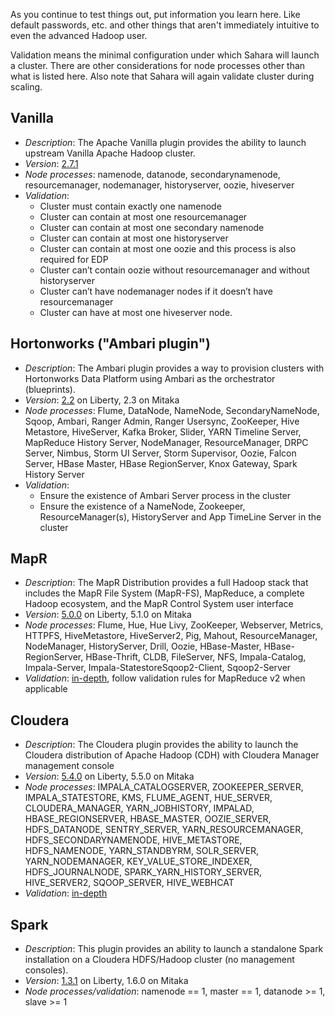 As you continue to test things out, put information you learn here. Like default passwords, etc. and other things that aren't immediately intuitive to even the advanced Hadoop user.  

Validation means the minimal configuration under which Sahara will launch a cluster. There are other considerations for node processes other than what is listed here. Also note that Sahara will again validate cluster during scaling.

## Vanilla  
* _Description_: The Apache Vanilla plugin provides the ability to launch upstream Vanilla Apache Hadoop cluster.
* _Version_: [2.7.1](http://hadoop.apache.org/releases.html)
* _Node processes_: namenode, datanode, secondarynamenode, resourcemanager, nodemanager, historyserver, oozie, hiveserver 
* _Validation_:  
    * Cluster must contain exactly one namenode  
    * Cluster can contain at most one resourcemanager  
    * Cluster can contain at most one secondary namenode  
    * Cluster can contain at most one historyserver  
    * Cluster can contain at most one oozie and this process is also required for EDP  
    * Cluster can’t contain oozie without resourcemanager and without historyserver  
    * Cluster can’t have nodemanager nodes if it doesn’t have resourcemanager  
    * Cluster can have at most one hiveserver node.  

## Hortonworks ("Ambari plugin")  
* _Description_:  The Ambari plugin provides a way to provision clusters with Hortonworks Data Platform using Ambari as the orchestrator (blueprints). 
* _Version_: [2.2](http://hortonworks.com/blog/available-now-hdp-2-2/) on Liberty, 2.3 on Mitaka 
* _Node processes_: Flume, DataNode, NameNode, SecondaryNameNode, Sqoop, Ambari, Ranger Admin, Ranger Usersync, ZooKeeper, Hive Metastore, HiveServer, Kafka Broker, Slider, YARN Timeline Server, MapReduce History Server, NodeManager, ResourceManager, DRPC Server, Nimbus, Storm UI Server, Storm Supervisor, Oozie, Falcon Server, HBase Master, HBase RegionServer, Knox Gateway, Spark History Server
* _Validation_:  
    * Ensure the existence of Ambari Server process in the cluster  
    * Ensure the existence of a NameNode, Zookeeper, ResourceManager(s), HistoryServer and App TimeLine Server in the cluster  

## MapR  
* _Description_: The MapR Distribution provides a full Hadoop stack that includes the MapR File System (MapR-FS), MapReduce, a complete Hadoop ecosystem, and the MapR Control System user interface  
* _Version_: [5.0.0](http://doc.mapr.com/display/RelNotes/Version+5.0+Release+Notes) on Liberty, 5.1.0 on Mitaka  
* _Node processes_:  Flume, Hue, Hue Livy, ZooKeeper, Webserver, Metrics, HTTPFS, HiveMetastore, HiveServer2, Pig, Mahout, ResourceManager, NodeManager, HistoryServer, Drill, Oozie, HBase-Master, HBase-RegionServer, HBase-Thrift, CLDB, FileServer, NFS, Impala-Catalog, Impala-Server, Impala-StatestoreSqoop2-Client, Sqoop2-Server  
* _Validation_: [in-depth](http://docs.openstack.org/developer/sahara/userdoc/mapr_plugin.html#cluster-validation), follow validation rules for MapReduce v2 when applicable 

## Cloudera  
* _Description_: The Cloudera plugin provides the ability to launch the Cloudera distribution of Apache Hadoop (CDH) with Cloudera Manager management console  
* _Version_: [5.4.0](http://blog.cloudera.com/blog/2015/04/cloudera-enterprise-5-4-is-released/) on Liberty, 5.5.0 on Mitaka  
* _Node processes_: IMPALA_CATALOGSERVER, ZOOKEEPER_SERVER, IMPALA_STATESTORE, KMS, FLUME_AGENT, HUE_SERVER, CLOUDERA_MANAGER, YARN_JOBHISTORY, IMPALAD, HBASE_REGIONSERVER, HBASE_MASTER, OOZIE_SERVER, HDFS_DATANODE, SENTRY_SERVER, YARN_RESOURCEMANAGER, HDFS_SECONDARYNAMENODE, HIVE_METASTORE, HDFS_NAMENODE, YARN_STANDBYRM, SOLR_SERVER, YARN_NODEMANAGER, KEY_VALUE_STORE_INDEXER, HDFS_JOURNALNODE, SPARK_YARN_HISTORY_SERVER, HIVE_SERVER2, SQOOP_SERVER, HIVE_WEBHCAT    
* _Validation_: [in-depth](http://docs.openstack.org/developer/sahara/userdoc/cdh_plugin.html#cluster-validation)  

## Spark  
* _Description_: This plugin provides an ability to launch a standalone Spark installation on a Cloudera HDFS/Hadoop cluster (no management consoles).  
* _Version_: [1.3.1](https://spark.apache.org/releases/spark-release-1-3-1.html) on Liberty, 1.6.0 on Mitaka  
* _Node processes/validation_: namenode == 1, master == 1, datanode >= 1, slave >= 1

